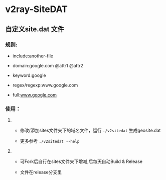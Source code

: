 # v2ray-SiteDAT

## 自定义site.dat 文件

### 规则:
  
  - include:another-file
  
  - domain:google.com @attr1 @attr2
  
  - keyword:google
  
  - regex/regexp:www\.google\.com
  
  - full:www.google.com


### 使用：

  1.   - 修改/添加sites文件夹下的域名文件，运行 ``` ./v2sitedat ``` 生成geosite.dat
    
        - 更多参考 ``` ./v2sitedat --help ```
    
  2.   - 可Fork后自行在sites文件夹下增减,后每天自动Build & Release
       
       - 文件在release分支里
 
